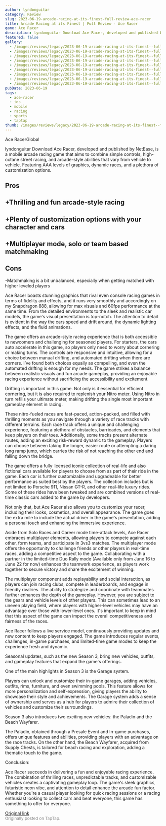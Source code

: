 ```yaml
---
author: lyndonguitar
category: Review
slug: 2023-06-19-arcade-racing-at-its-finest-full-review-ace-racer
title: Arcade Racing at its Finest | Full Review - Ace Racer
game: Ace Racer
description: lyndonguitar Download Ace Racer, developed and published by NetEase, is a mobile arcade racing game that aims to combine simple controls, high-octane street racing, and arcade-style abilities that vary from vehicle to vehicle. Featuring AAA levels of graphics, dynamic races, and a plethora of customization options.
featured: false
gallery:
  - /images/reviews/legacy/2023-06-19-arcade-racing-at-its-finest--full-review---ace-racer-0.avif
  - /images/reviews/legacy/2023-06-19-arcade-racing-at-its-finest--full-review---ace-racer-1.avif
  - /images/reviews/legacy/2023-06-19-arcade-racing-at-its-finest--full-review---ace-racer-2.avif
  - /images/reviews/legacy/2023-06-19-arcade-racing-at-its-finest--full-review---ace-racer-3.avif
  - /images/reviews/legacy/2023-06-19-arcade-racing-at-its-finest--full-review---ace-racer-4.avif
  - /images/reviews/legacy/2023-06-19-arcade-racing-at-its-finest--full-review---ace-racer-5.avif
  - /images/reviews/legacy/2023-06-19-arcade-racing-at-its-finest--full-review---ace-racer-6.avif
  - /images/reviews/legacy/2023-06-19-arcade-racing-at-its-finest--full-review---ace-racer-7.avif
  - /images/reviews/legacy/2023-06-19-arcade-racing-at-its-finest--full-review---ace-racer-8.avif
pubDate: 2023-06-19
tags:
  - ace-racer
  - ios
  - mobile
  - racing
  - sports
  - taptap
thumb: /images/reviews/legacy/2023-06-19-arcade-racing-at-its-finest--full-review---ace-racer-0.avif
---
```


Ace RacerGlobal

lyndonguitar
Download
Ace Racer, developed and published by NetEase, is a mobile arcade racing game that aims to combine simple controls, high-octane street racing, and arcade-style abilities that vary from vehicle to vehicle. Featuring AAA levels of graphics, dynamic races, and a plethora of customization options.




## Pros



## +Thrilling and fun arcade-style racing


## +Plenty of customization options with your character and cars


## +Multiplayer mode, solo or team based matchmaking




## Cons


-Matchmaking is a bit unbalanced, especially when getting matched with higher leveled players

Ace Racer boasts stunning graphics that rival even console racing games in terms of fidelity and effects, and it runs very smoothly and accordingly on my Snapdragon 888, allowing for max visuals and 60fps performance at the same time. From the detailed environments to the sleek and realistic car models, the game's visual presentation is top-notch. The attention to detail is evident in the way the cars speed and drift around, the dynamic lighting effects, and the fluid animations.

The game offers an arcade-style racing experience that is both accessible to newcomers and challenging for seasoned players. For starters, the cars auto accelerate in this game, so players only need to worry about cornering or making turns. The controls are responsive and intuitive, allowing for a choice between manual drifting, and automated drifting when there are corners. I’ve found both choices equally as compelling, and even the automated drifting is enough for my needs. The game strikes a balance between realistic visuals and fun arcade gameplay, providing an enjoyable racing experience without sacrificing the accessibility and excitement.

Drifting is important in this game. Not only is it essential for efficient cornering, but it is also required to replenish your Nitro meter. Using Nitro in turn refills your ultimate meter, making drifting the single most important gameplay element in racing.

These nitro-fueled races are fast-paced, action-packed, and filled with thrilling moments as you navigate through a variety of race tracks with different terrains. Each race track offers a unique and challenging experience, featuring a plethora of obstacles, barricades, and elements that keep players on their toes. Additionally, some tracks present alternate routes, adding an exciting risk-reward dynamic to the gameplay. Players can choose between taking the longer, easier route or attempting a daring long ramp jump, which carries the risk of not reaching the other end and falling down the bridge.

The game offers a fully licensed iconic collection of real-life and also fictional cars available for players to choose from as part of their ride in the game. Each car is further customizable and upgradeable for better performance as suited best by the players. The collection includes but is not limited to Porsche 911, Nissan GT-R, and other real-life luxury rides. Some of these rides have been tweaked and are combined versions of real-time classic cars added to the game by developers.

Not only that, but Ace Racer also allows you to customize your racer, including their looks, cosmetics, and overall appearance. The game goes the extra mile to include the actual driver in the game's presentation, adding a personal touch and enhancing the immersive experience.

Aside from Solo Races and Career mode time-attack levels, Ace Racer embraces multiplayer elements, allowing players to compete against each other, form teams, and participate in 3vs3 matches. The multiplayer mode offers the opportunity to challenge friends or other players in real-time races, adding a competitive aspect to the game. Collaborating with a partner in the limited-time Duo Rally mode (Available only from June 16 to June 22 for now) enhances the teamwork experience, as players work together to secure victory and share the excitement of winning.

The multiplayer component adds replayability and social interaction, as players can join racing clubs, compete in leaderboards, and engage in friendly rivalries. The ability to strategize and coordinate with teammates further enhances the depth of the gameplay. However, you are subject to the gears and vehicle levels of other players. This can sometimes lead to an uneven playing field, where players with higher-level vehicles may have an advantage over those with lower-level ones. It's important to keep in mind that this aspect of the game can impact the overall competitiveness and fairness of the races.

Ace Racer follows a live service model, continuously providing updates and new content to keep players engaged. The game introduces regular events, challenges, in-game purchases, and limited-time game modes to keep the experience fresh and dynamic.

Seasonal updates, such as the new Season 3, bring new vehicles, outfits, and gameplay features that expand the game's offerings.

One of the main highlights in Season 3 is the Garage system.

Players can unlock and customize their in-game garages, adding vehicles, outfits, rims, furniture, and even swimming pools. This feature allows for more personalization and self-expression, giving players the ability to showcase their style and achievements. The Garage system adds a sense of ownership and serves as a hub for players to admire their collection of vehicles and customize their surroundings.

Season 3 also introduces two exciting new vehicles: the Paladin and the Beach Wayfarer.

The Paladin, obtained through a Presale Event and In-game purchases, offers unique features and abilities, providing players with an advantage on the race tracks. On the other hand, the Beach Wayfarer, acquired from Supply Chests, is tailored for beach racing and exploration, adding a thematic touch to the game.

Conclusion:

Ace Racer succeeds in delivering a fun and enjoyable racing experience. The combination of thrilling races, unpredictable tracks, and customizable vehicles creates a captivating gameplay loop. The game's sleek graphics, futuristic neon vibe, and attention to detail enhance the arcade fun factor. Whether you're a casual player looking for quick racing sessions or a racing enthusiast looking to collect cars and beat everyone, this game has something to offer for everyone.

[Original link](https://www.taptap.io/post/5848140)<br><span style="font-size: 0.95em; color: #888;">Originally posted on TapTap.</span>
